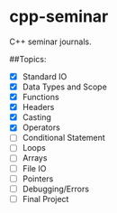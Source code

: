 # cpp-seminar
C++ seminar journals.

##Topics:

- [x] Standard IO
- [x] Data Types and Scope
- [x] Functions
- [x] Headers
- [x] Casting
- [x] Operators
- [ ] Conditional Statement
- [ ] Loops
- [ ] Arrays
- [ ] File IO
- [ ] Pointers
- [ ] Debugging/Errors
- [ ] Final Project
